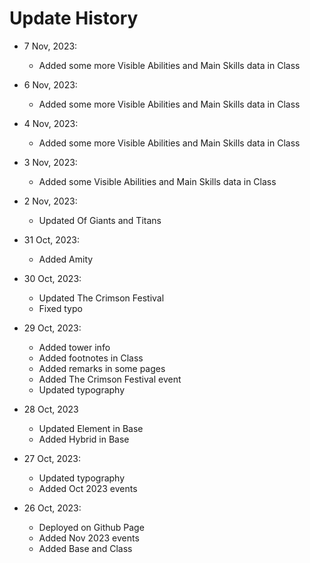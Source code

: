 # Update History

- 7 Nov, 2023:
  - Added some more Visible Abilities and Main Skills data in Class

- 6 Nov, 2023:
  - Added some more Visible Abilities and Main Skills data in Class

- 4 Nov, 2023:
  - Added some more Visible Abilities and Main Skills data in Class

- 3 Nov, 2023:
  - Added some Visible Abilities and Main Skills data in Class

- 2 Nov, 2023:
  - Updated Of Giants and Titans

- 31 Oct, 2023:
  - Added Amity

- 30 Oct, 2023:
  - Updated The Crimson Festival
  - Fixed typo

- 29 Oct, 2023:
  - Added tower info
  - Added footnotes in Class
  - Added remarks in some pages
  - Added The Crimson Festival event
  - Updated typography

- 28 Oct, 2023

  - Updated Element in Base
  - Added Hybrid in Base

- 27 Oct, 2023:

  - Updated typography
  - Added Oct 2023 events

- 26 Oct, 2023:

  - Deployed on Github Page
  - Added Nov 2023 events
  - Added Base and Class
